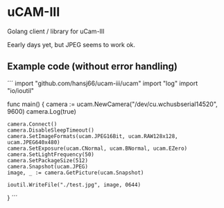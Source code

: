 # uCAM-III
Golang client / library for uCam-III

Eearly days yet, but JPEG seems to work ok.

## Example code (without error handling) 

´´´
import "github.com/hansj66/ucam-iii/ucam"
import "log"
import "io/ioutil"

func main() {
  camera := ucam.NewCamera("/dev/cu.wchusbserial14520", 9600)
	camera.Log(true)

	camera.Connect()
	camera.DisableSleepTimeout()
	camera.SetImageFormats(ucam.JPEG16Bit, ucam.RAW128x128, ucam.JPEG640x480)
	camera.SetExposure(ucam.CNormal, ucam.BNormal, ucam.EZero)
	camera.SetLightFrequency(50)
	camera.SetPackageSize(512)
	camera.Snapshot(ucam.JPEG)
	image, _ := camera.GetPicture(ucam.Snapshot)

	ioutil.WriteFile("./test.jpg", image, 0644)

}
´´´
